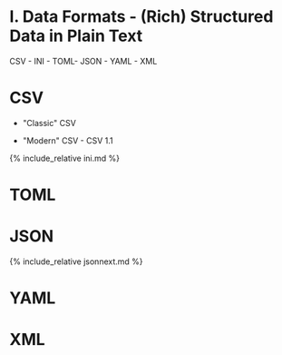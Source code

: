 
# I. Data Formats - (Rich) Structured Data in Plain Text


CSV - INI - TOML- JSON - YAML - XML

# CSV

- "Classic" CSV

- "Modern" CSV - CSV 1.1


{% include_relative ini.md %}


# TOML


# JSON

{% include_relative jsonnext.md %}


# YAML


# XML

